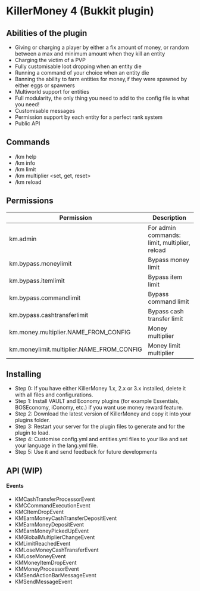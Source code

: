 # KillerMoney 4 (Bukkit plugin)

## Abilities of the plugin
+ Giving or charging a player by either a fix amount of money, or random between a max and minimum amount when they kill an entity
+ Charging the victim of a PVP
+ Fully customisable loot dropping when an entity die
+ Running a command of your choice when an entity die
+ Banning the ability to farm entities for money,if they were spawned by either eggs or spawners
+ Multiworld support for entities
+ Full modularity, the only thing you need to add to the config file is what you need!
+ Customisable messages
+ Permission support by each entity for a perfect rank system
+ Public API

## Commands
+ /km help
+ /km info
+ /km limit <reset or clear>
+ /km multiplier <set, get, reset>
+ /km reload

## Permissions
| Permission | Description |
| ------------- | ------------- |
| km.admin | For admin commands: limit, multiplier, reload |
| km.bypass.moneylimit | Bypass money limit |
| km.bypass.itemlimit | Bypass item limit |
| km.bypass.commandlimit | Bypass command limit |
| km.bypass.cashtransferlimit | Bypass cash transfer limit |
| km.money.multiplier.NAME_FROM_CONFIG | Money multiplier |
| km.moneylimit.multiplier.NAME_FROM_CONFIG | Money limit multiplier |

## Installing
+ Step 0: If you have either KillerMoney 1.x, 2.x or 3.x installed, delete it with all files and configurations.
+ Step 1: Install VAULT and Economy plugins (for example Essentials, BOSEconomy, iConomy, etc.) if you want use money reward feature.
+ Step 2: Download the latest version of KillerMoney and copy it into your plugins folder.
+ Step 3: Restart your server for the plugin files to generate and for the plugin to load.
+ Step 4: Customise config.yml and entities.yml files to your like and set your language in the lang.yml file.
+ Step 5: Use it and send feedback for future developments

## API (WIP)

#### Events
+ KMCashTransferProcessorEvent
+ KMCCommandExecutionEvent
+ KMCItemDropEvent
+ KMEarnMoneyCashTransferDepositEvent
+ KMEarnMoneyDepositEvent
+ KMEarnMoneyPickedUpEvent
+ KMGlobalMultiplierChangeEvent
+ KMLimitReachedEvent
+ KMLoseMoneyCashTransferEvent
+ KMLoseMoneyEvent
+ KMMoneyItemDropEvent
+ KMMoneyProcessorEvent
+ KMSendActionBarMessageEvent
+ KMSendMessageEvent